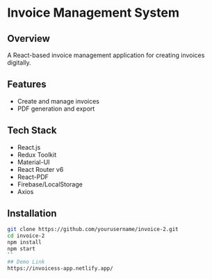 # Invoice Management System

## Overview
A React-based invoice management application for creating invoices digitally.

##  Features
- Create and manage invoices
- PDF generation and export

## Tech Stack
- React.js
- Redux Toolkit
- Material-UI
- React Router v6
- React-PDF
- Firebase/LocalStorage
- Axios

## Installation
```bash
git clone https://github.com/yourusername/invoice-2.git
cd invoice-2
npm install
npm start
``
## Demo Link
https://invoicess-app.netlify.app/

